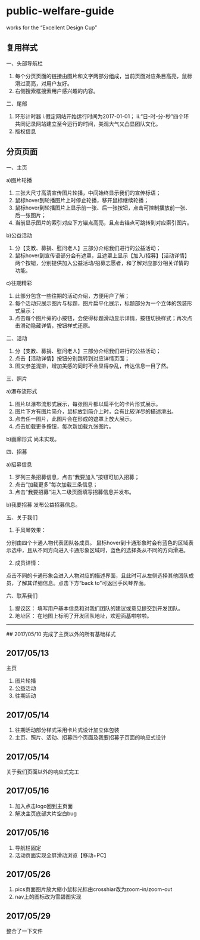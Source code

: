 # public-welfare-guide
works for the “Excellent Design Cup”


## 复用样式
一、头部导航栏
1. 每个分页页面的链接由图片和文字两部分组成，当前页面对应条目高亮，鼠标滑过高亮，对用户友好。
2. 右侧搜索框搜索用户感兴趣的内容。

二、尾部
1. 环形计时器
i.假定网站开始运行时间为2017-01-01；
ii.“日-时-分-秒”四个环共同记录网站建立至今运行的时间，美观大气又凸显团队文化。
2. 版权信息


## 分页页面
一、主页

a)图片轮播
1. 三张大尺寸高清宣传图片轮播，中间始终显示我们的宣传标语；
2. 鼠标hover到轮播图片上时停止轮播，移开鼠标继续轮播；
3. 鼠标hover到轮播图片上显示前一张、后一张按钮，点击可控制播放前一张、后一张图片；
4. 当前显示图片的索引对应下方锚点高亮，且点击锚点可跳转到对应索引图片。

b)公益活动
1. 分【支教、募捐、慰问老人】三部分介绍我们进行的公益活动；
2. 鼠标hover到宣传语部分会有遮罩，且遮罩上显示【加入/招募】【活动详情】两个按钮，分别提供加入公益活动/招募志愿者，和了解对应部分相关详情的功能。

c)往期精彩
1. 此部分包含一些往期的活动介绍，方便用户了解；
2. 每个活动只展示图片与标题，图片扁平化展示，标题部分为一个立体的包装形式展示；
3. 点击每个图片旁的小按钮，会使得标题滑动显示详情，按钮切换样式；再次点击滑动隐藏详情，按钮样式还原。

二、活动
1. 分【支教、募捐、慰问老人】三部分介绍我们进行的公益活动；
2. 点击【活动详情】按钮分别跳转到对应详情页面；
3. 图文参差混排，增加美感的同时不会显得杂乱，传达信息一目了然。

三、照片

a)瀑布流形式
1. 图片以瀑布流形式展示，每张图片都以扁平化的卡片形式展示。
2. 图片下方有图片简介，鼠标放到简介上时，会有比较详尽的描述滑出。
3. 点击任一图片，此图片会在形成的遮罩上放大展示。
4. 点击加载更多按钮，每次新加载九张图片。

b)画廊形式
尚未实现。

四、招募

a)招募信息
1. 罗列三条招募信息，点击“我要加入”按钮可加入招募；
2. 点击“加载更多”每次加载三条信息；
3. 点击“我要招募”进入二级页面填写招募信息并发布。

b)我要招募
发布公益招募信息。

五、关于我们

1. 手风琴效果：

分别由四个卡通人物代表团队各成员。
鼠标hover到卡通形象时会有蓝色的区域表示选中，且从不同方向进入卡通形象区域时，蓝色的选择条从不同的方向滑进。

2. 成员详情：

点击不同的卡通形象会进入人物对应的描述界面，且此时可从左侧选择其他团队成员，了解其详细信息。点击下方“back to”可返回手风琴界面。

六、联系我们
1. 提议区：
填写用户基本信息和对我们团队的建议或意见提交到开发团队。
2. 地址区：
在地图上标明了开发团队地址，欢迎面基啦啦啦。

<hr>
## 2017/05/10
完成了主页以外的所有基础样式

## 2017/05/13
主页
1. 图片轮播
2. 公益活动
3. 往期活动

## 2017/05/14
1. 往期活动部分样式采用卡片式设计加立体包装
2. 主页、照片、活动、招募四个页面及我要招募子页面的响应式设计

## 2017/05/14
关于我们页面以外的响应式完工

## 2017/05/16
1. 加入点击logo回到主页面
2. 解决主页底部大片空白bug

## 2017/05/16
1. 导航栏固定
2. 活动页面实现全屏滑动浏览【移动+PC】

## 2017/05/26
1. pics页面图片放大缩小鼠标光标由crosshiar改为zoom-in/zoom-out
2. nav上的图标改为雪碧图实现

## 2017/05/29
整合了一下文件